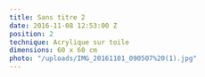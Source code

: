 ```yaml
---
title: Sans titre 2
date: 2016-11-08 12:53:00 Z
position: 2
technique: Acrylique sur toile
dimensions: 60 x 60 cm
photo: "/uploads/IMG_20161101_090507%20(1).jpg"
---
```



